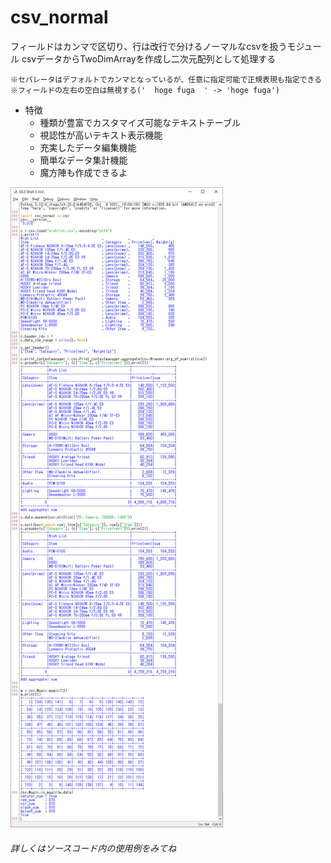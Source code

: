 # csv\_normal

フィールドはカンマで区切り、行は改行で分けるノーマルなcsvを扱うモジュール
    csvデータからTwoDimArrayを作成し二次元配列として処理する

    ※セパレータはデフォルトでカンマとなっているが、任意に指定可能で正規表現も指定できる
    ※フィールドの左右の空白は無視する('  hoge fuga  ' -> 'hoge fuga')

- 特徴
    - 種類が豊富でカスタマイズ可能なテキストテーブル
    - 視認性が高いテキスト表示機能
    - 充実したデータ編集機能
    - 簡単なデータ集計機能
    - 魔方陣も作成できるよ

![Description image](https://raw.githubusercontent.com/ShiraiTK/csv_normal/master/README_image.jpg)

###### 詳しくはソースコード内の使用例をみてね

